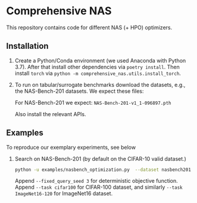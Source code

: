 # Comprehensive NAS
This repository contains code for different NAS (+ HPO) optimizers.

##  Installation

1. Create a Python/Conda environment (we used Anaconda with Python 3.7). After that install other dependencies via ```poetry install```.
Then install ```torch``` via ```python -m comprehensive_nas.utils.install_torch```.

2. To run on tabular/surrogate benchmarks download the datasets, e.g., the NAS-Bench-201 datasets. We expect these files:

    For NAS-Bench-201 we expect: ```NAS-Bench-201-v1_1-096897.pth```

    Also install the relevant APIs.

## Examples
To reproduce our exemplary experiments, see below

1. Search on NAS-Bench-201 (by default on the CIFAR-10 valid dataset.)
    ```bash
    python -u examples/nasbench_optimization.py  --dataset nasbench201 --task cifar10-valid --pool_size 200 --mutate_size 200 --batch_size 5 --n_init 10 --max_iters 30 --log --optimize_arch
    ```
    Append ```--fixed_query_seed 3``` for deterministic objective function. Append ```--task cifar100```
    for CIFAR-100 dataset, and similarly ```--task ImageNet16-120``` for ImageNet16 dataset.
